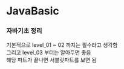 <h1>JavaBasic</h1>

<h3>자바기초 정리</h3>
<p>기본적으로 level_01 ~ 02 까지는 필수라고 생각함
    <br/>
    그리고 level_03 부터는 알아두면 좋음
    <br/>
    해당 파트가 끝나면 서블릿파트를 보면 됨
</p>